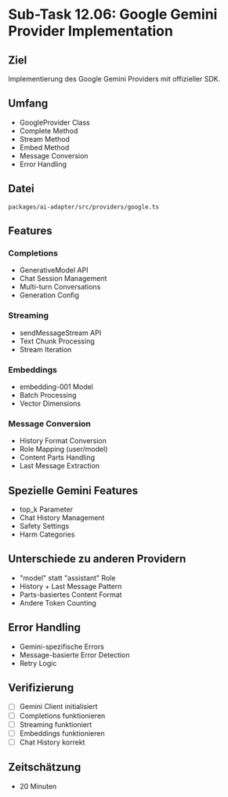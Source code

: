 # Sub-Task 12.06: Google Gemini Provider Implementation

## Ziel
Implementierung des Google Gemini Providers mit offizieller SDK.

## Umfang
- GoogleProvider Class
- Complete Method
- Stream Method
- Embed Method
- Message Conversion
- Error Handling

## Datei
`packages/ai-adapter/src/providers/google.ts`

## Features

### Completions
- GenerativeModel API
- Chat Session Management
- Multi-turn Conversations
- Generation Config

### Streaming
- sendMessageStream API
- Text Chunk Processing
- Stream Iteration

### Embeddings
- embedding-001 Model
- Batch Processing
- Vector Dimensions

### Message Conversion
- History Format Conversion
- Role Mapping (user/model)
- Content Parts Handling
- Last Message Extraction

## Spezielle Gemini Features
- top_k Parameter
- Chat History Management
- Safety Settings
- Harm Categories

## Unterschiede zu anderen Providern
- "model" statt "assistant" Role
- History + Last Message Pattern
- Parts-basiertes Content Format
- Andere Token Counting

## Error Handling
- Gemini-spezifische Errors
- Message-basierte Error Detection
- Retry Logic

## Verifizierung
- [ ] Gemini Client initialisiert
- [ ] Completions funktionieren
- [ ] Streaming funktioniert
- [ ] Embeddings funktionieren
- [ ] Chat History korrekt

## Zeitschätzung
- 20 Minuten